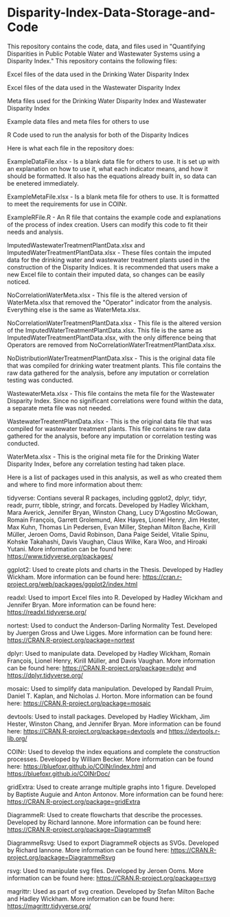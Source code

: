 # Disparity-Index-Data-Storage-and-Code
This repository contains the code, data, and files used in "Quantifying Disparities in Public Potable Water and Wastewater Systems using a Disparity Index."
This repository contains the following files:

Excel files of the data used in the Drinking Water Disparity Index

Excel files of the data used in the Wastewater Disparity Index

Meta files used for the Drinking Water Disparity Index and Wastewater Disparity Index

Example data files and meta files for others to use

R Code used to run the analysis for both of the Disparity Indices

Here is what each file in the repository does:

ExampleDataFile.xlsx - Is a blank data file for others to use. It is set up with an explanation on how to use it, what each indicator means, and how it should be formatted. It also has the equations already built in, so data can be enetered immediately.

ExampleMetaFile.xlsx - Is a blank meta file for others to use. It is formatted to meet the requirements for use in COINr. 

ExampleRFile.R - An R file that contains the example code and explanations of the process of index creation. Users can modify this code to fit their needs and analysis.

ImputedWastewaterTreatmentPlantData.xlsx and ImputedWaterTreatmentPlantData.xlsx - These files contain the imputed data for the drinking water and wastewater treatment plants used in the construction of the Disparity Indices. It is recommended that users make a new Excel file to contain their imputed data, so changes can be easily noticed.

NoCorrelationWaterMeta.xlsx - This file is the altered version of WaterMeta.xlsx that removed the "Operator" indicator from the analysis. Everything else is the same as WaterMeta.xlsx.

NoCorrelationWaterTreatmentPlantData.xlsx - This file is the altered version of the ImputedWaterTreatmentPlantData.xlsx. This file is the same as ImputedWaterTreatmentPlantData.xlsx, with the only difference being that Operators are removed from NoCorrelationWaterTreatmentPlantData.xlsx.

NoDistributionWaterTreatmentPlantData.xlsx - This is the original data file that was compiled for drinking water treatment plants. This file contains the raw data gathered for the analysis, before any imputation or correlation testing was conducted.

WastewaterMeta.xlsx - This file contains the meta file for the Wastewater Disparity Index. Since no significant correlations were found within the data, a separate meta file was not needed.

WastewaterTreatentPlantData.xlsx - This is the original data file that was compiled for wastewater treatment plants. This file contains te raw data gathered for the analysis, before any imputation or correlation testing was conducted.

WaterMeta.xlsx - This is the original meta file for the Drinking Water Disparity Index, before any correlation testing had taken place.

Here is a list of packages used in this analysis, as well as who created them and where to find more information about them:

tidyverse: Contians several R packages, including ggplot2, dplyr, tidyr, readr, purrr, tibble, stringr, and forcats. Developed by Hadley Wickham, Mara Averick, Jennifer Bryan, Winston Chang, Lucy D'Agostino McGowan, Romain François, Garrett Grolemund, Alex Hayes, Lionel Henry, Jim Hester, Max Kuhn, Thomas Lin Pedersen, Evan Miller, Stephan Milton Bache, Kirill Müller, Jeroen Ooms, David Robinson, Dana Paige Seidel, Vitalie Spinu, Kohske Takahashi, Davis Vaughan, Claus Wilke, Kara Woo, and Hiroaki Yutani. More information can be found here: https://www.tidyverse.org/packages/

ggplot2: Used to create plots and charts in the Thesis. Developed by Hadley Wickham. More information can be found here: https://cran.r-project.org/web/packages/ggplot2/index.html

readxl: Used to import Excel files into R. Developed by Hadley Wickham and Jennifer Bryan. More information can be found here: https://readxl.tidyverse.org/

nortest: Used to conduct the Anderson-Darling Normality Test. Developed by Juergen Gross and Uwe Ligges. More information can be found here: https://CRAN.R-project.org/package=nortest

dplyr: Used to manipulate data. Developed by Hadley Wickham, Romain François, Lionel Henry, Kirill Müller, and Davis Vaughan. More information can be found here: https://CRAN.R-project.org/package=dplyr and https://dplyr.tidyverse.org/

mosaic: Used to simplify data manipulation. Developed by Randall Pruim, Daniel T. Kaplan, and Nicholas J. Horton. More information can be found here: https://CRAN.R-project.org/package=mosaic 

devtools: Used to install packages. Developed by Hadley Wickham, Jim Hester, Winston Chang, and Jennifer Bryan. More information can be found here: https://CRAN.R-project.org/package=devtools and https://devtools.r-lib.org/

COINr: Used to develop the index equations and complete the construction processes. Developed by William Becker. More information can be found here: https://bluefoxr.github.io/COINr/index.html and https://bluefoxr.github.io/COINrDoc/

gridExtra: Used to create arrange multiple graphs into 1 figure. Developed by Baptiste Auguie and Anton Antonov. More information can be found here: https://CRAN.R-project.org/package=gridExtra

DiagrammeR: Used to create flowcharts that describe the processes. Developed by Richard Iannone. More information can be found here: https://CRAN.R-project.org/package=DiagrammeR

DiagrammeRsvg: Used to export DiagrammeR objects as SVGs. Developed by Richard Iannone. More information can be found here: https://CRAN.R-project.org/package=DiagrammeRsvg

rsvg: Used to manipulate svg files. Developed by Jeroen Ooms. More information can be found here: https://CRAN.R-project.org/package=rsvg

magrittr: Used as part of svg creation. Developed by Stefan Milton Bache and Hadley Wickham. More information can be found here: https://magrittr.tidyverse.org/
